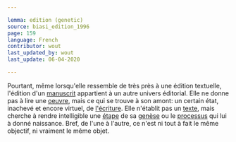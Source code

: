 ```yaml
---

lemma: edition (genetic)
source: biasi_edition_1996
page: 159
language: French
contributor: wout
last_updated_by: wout
last_update: 06-04-2020

---
```


Pourtant, même lorsqu'elle ressemble de très près à une édition textuelle, l'édition d'un [manuscrit](manuscript.html) appartient à un autre univers éditorial. Elle ne donne pas à lire une [oeuvre](work.html), mais ce qui se trouve à son amont: un certain état, inachevé et encore virtuel, de [l'écriture](writingProcess). Elle n'établit pas un [texte](text.html), mais cherche à rendre intelligible une [étape](writingStage.html) de sa [genèse](genesis.html) ou le [processus](writingProcess.html) qui lui à donné naissance. Bref, de l'une à l'autre, ce n'est ni tout à fait le même objectif, ni vraiment le même objet.

